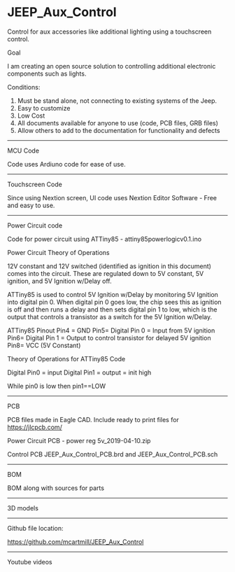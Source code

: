 # JEEP_Aux_Control
Control for aux accessories like additional lighting using a touchscreen control.

Goal

I am creating an open source solution to controlling additional electronic components such as lights.  

Conditions:
1.    Must be stand alone, not connecting to existing systems of the Jeep.
2.    Easy to customize
3.    Low Cost
4.    All documents available for anyone to use (code, PCB files, GRB files)
5.    Allow others to add to the documentation for functionality and defects

____________________________________________________________________________________
MCU Code

Code uses Ardiuno code for ease of use.

____________________________________________________________________________________
Touchscreen Code

Since using Nextion screen, UI code uses Nextion Editor Software - Free and easy to use.


____________________________________________________________________________________

Power Circuit code

Code for power circuit using ATTiny85 - attiny85powerlogicv0.1.ino

Power Circuit Theory of Operations

12V constant and 12V switched (identified as ignition in this document) comes into the circuit.  These are regulated down to 5V constant, 5V ignition, and 5V Ignition w/Delay off.

ATTiny85 is used to control 5V Ignition w/Delay by monitoring 5V Ignition into digital pin 0.  When digital pin 0 goes low, the chip sees this as ignition is off and then runs a delay and then sets digital pin 1 to low, which is the output that controls a transistor as a switch for the 5V Ignition w/Delay.

ATTiny85 Pinout
Pin4 = GND
Pin5= Digital Pin 0 = Input from 5V ignition
Pin6= Digital Pin 1 = Output to control transistor for delayed 5V ignition
Pin8= VCC (5V Constant)



Theory of Operations for ATTiny85 Code

Digital Pin0 = input
Digital Pin1 = output = init high

While pin0 is low then pin1==LOW



____________________________________________________________________________________
PCB

PCB files made in Eagle CAD.  Include ready to print files for https://jlcpcb.com/

Power Circuit PCB - power reg 5v_2019-04-10.zip

Control PCB JEEP_Aux_Control_PCB.brd and JEEP_Aux_Control_PCB.sch




____________________________________________________________________________________
BOM

BOM along with sources for parts


____________________________________________________________________________________
3D models



____________________________________________________________________________________
Github file location:

https://github.com/mcartmill/JEEP_Aux_Control


____________________________________________________________________________________
Youtube videos
